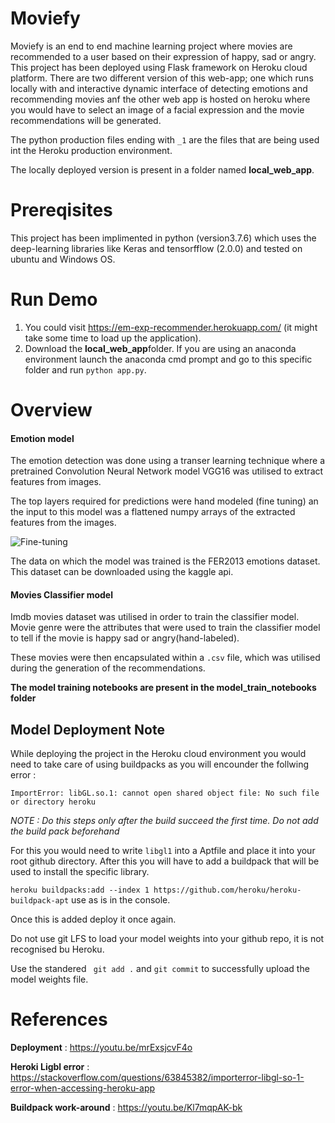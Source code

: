 # Moviefy

Moviefy is an end to end machine learning project where movies are recommended to a user based on their expression of happy, sad or angry. This project has been deployed using Flask framework on Heroku cloud platform. There are two different version of this web-app; one which runs locally with and interactive dynamic interface of detecting emotions and recommending movies anf the other web app is hosted on heroku where you would have to select an image of a facial expression and the movie recommendations will be generated. 

The python production files ending with  ```_1``` are the files that are being used int the Heroku production environment. 
  
The locally deployed version is present in a folder named **local_web_app**. 

# Prereqisites

This project has been implimented in python (version3.7.6) which uses the deep-learning libraries like Keras and tensorfflow (2.0.0) and tested on ubuntu and Windows OS. 

# Run Demo

1) You could visit https://em-exp-recommender.herokuapp.com/ (it might take some time to load up the application).
2) Download the **local_web_app**folder. If you are using an anaconda environment launch the anaconda cmd prompt and go to this specific folder and run ```python app.py```.
 
  
# Overview

#### Emotion model 
The emotion detection was done using a transer learning technique where a pretrained Convolution Neural Network model VGG16 was utilised to extract features from images. 

The top layers required for predictions were hand modeled (fine tuning) an the input to this model was a flattened numpy arrays of the extracted features from the images. 

![Fine-tuning](https://www.researchgate.net/profile/Kitsuchart_Pasupa/publication/328775300/figure/fig3/AS:735835158757377@1552448181099/Modified-VGG-16-architecture-which-provides-a-fine-tuned-VGG-face-CNN-descriptor-on-face.ppm)

The data on which the model was trained is the FER2013 emotions dataset. This dataset can be downloaded using the kaggle api.

#### Movies Classifier model
Imdb movies dataset was utilised in order to train the classifier model. Movie genre were the attributes that were used to train the classifier model to tell if the movie is happy sad or angry(hand-labeled). 

These movies were then encapsulated within a ```.csv``` file, which was utilised during the generation of the recommendations.

**The model training notebooks are present in the model_train_notebooks folder** 
  
## Model Deployment Note 
While deploying the project in the Heroku cloud environment you would need to take care of using buildpacks as you will encounder the follwing error :
```
ImportError: libGL.so.1: cannot open shared object file: No such file or directory heroku
```
*NOTE : Do this steps only after the build succeed the first time. Do not add the build pack beforehand*

For this you would need to write ```libgl1``` into a Aptfile and place it into your root github directory. After this you will have to add a buildpack that will be used to install the specific library. 

```heroku buildpacks:add --index 1 https://github.com/heroku/heroku-buildpack-apt``` use as is in the console.

Once this is added deploy it once again.

Do not use git LFS to load your model weights into your github repo, it is not recognised bu Heroku. 

Use the standered ``` git add .``` and ``` git commit ``` to successfully upload the model weights file. 

# References

**Deployment** : https://youtu.be/mrExsjcvF4o
  
**Heroki Ligbl error** : https://stackoverflow.com/questions/63845382/importerror-libgl-so-1-error-when-accessing-heroku-app
  
**Buildpack work-around** : https://youtu.be/Kl7mqpAK-bk

